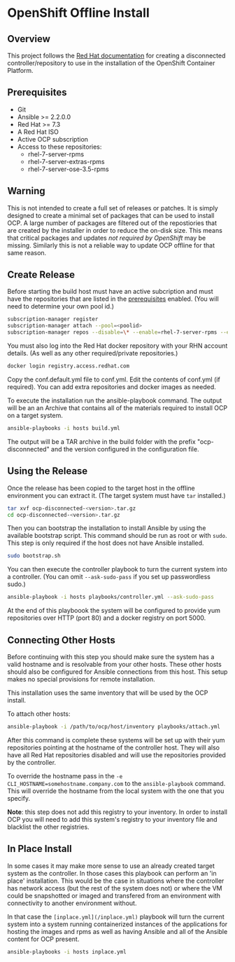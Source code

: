 # OpenShift Offline Install

## Overview
This project follows the [Red Hat documentation](https://docs.openshift.com/container-platform/3.5/install_config/install/disconnected_install.html) for creating a disconnected controller/repository to use in the installation of the OpenShift Container Platform.

## Prerequisites
* Git
* Ansible >= 2.2.0.0
* Red Hat >= 7.3
* A Red Hat ISO
* Active OCP subscription
* Access to these repositories:
    - rhel-7-server-rpms
    - rhel-7-server-extras-rpms
    - rhel-7-server-ose-3.5-rpms

## Warning
This is not intended to create a full set of releases or patches. It is simply designed to create a minimal set of packages that can be used to install OCP. A large number of packages are filtered out of the repostiories that are created by the installer in order to reduce the on-disk size. This means that critical packages and updates *not required by OpenShift* may be missing. Similarly this is not a reliable way to update OCP offline for that same reason.

## Create Release
Before starting the build host must have an active subcription and must have the repositories that are listed in the [prerequisites](#prerequisites) enabled. (You will need to determine your own pool id.)

```bash
subscription-manager register
subscription-manager attach --pool=<poolid>
subscription-manager repos --disable=\* --enable=rhel-7-server-rpms --enable rhel-7-server-extras-rpms --enable rhel-7-server-ose-3.5-rpms
```

You must also log into the Red Hat docker repository with your RHN account details. (As well as any other required/private repositories.)

```bash
docker login registry.access.redhat.com
```

Copy the conf.default.yml file to conf.yml. Edit the contents of conf.yml (if required). You can add extra repositories and docker images as needed. 

To execute the installation run the ansible-playbook command. The output will be an an Archive that contains all of the materials required to install OCP on a target system.

```bash
ansible-playbooks -i hosts build.yml
```

The output will be a TAR archive in the build folder with the prefix "ocp-disconnected" and the version configured in the configuration file.

## Using the Release
Once the release has been copied to the target host in the offline environment you can extract it. (The target system must have `tar` installed.)

```bash
tar xvf ocp-disconnected-<version>.tar.gz
cd ocp-disconnected-<version>.tar.gz
```

Then you can bootstrap the installation to install Ansible by using the available bootstrap script. This command should be run as root or with `sudo`. This step is only required if the host does not have Ansible installed.

```bash
sudo bootstrap.sh
```

You can then execute the controller playbook to turn the current system into a controller. (You can omit `--ask-sudo-pass` if you set up passwordless sudo.)

```bash
ansible-playbook -i hosts playbooks/controller.yml --ask-sudo-pass
```

At the end of this playboook the system will be configured to provide yum repositories over HTTP (port 80) and a docker registry on port 5000.

## Connecting Other Hosts
Before continuing with this step you should make sure the system has a valid hostname and is resolvable from your other hosts. These other hosts should also be configured for Ansible connections from this host. This setup makes no special provisions for remote installation.

This installation uses the same inventory that will be used by the OCP install.

To attach other hosts:
```bash
ansible-playbook -i /path/to/ocp/host/inventory playbooks/attach.yml
```

After this command is complete these systems will be set up with their yum repositories pointing at the hostname of the controller host. They will also have all Red Hat repositories disabled and will use the repositories provided by the controller.

To override the hostname pass in the `-e CLI_HOSTNAME=somehostname.company.com` to the `ansible-playbook` command. This will override the hostname from the local system with the one that you specify.

**Note**: this step does not add this registry to your inventory. In order to install OCP you will need to add this system's registry to your inventory file and blacklist the other registries.

## In Place Install
In some cases it may make more sense to use an already created target system as the controller. In those cases this playbook can perform an 'in place' installation. This would be the case in situations where the controller has network access (but the rest of the system does not) or where the VM could be snapshotted or imaged and transfered from an environment with connectivity to another environment without.

In that case the `[inplace.yml](/inplace.yml)` playbook will turn the current system into a system running containerized instances of the applications for hosting the images and rpms as well as having Ansible and all of the Ansible content for OCP present.

```bash
ansible-playbooks -i hosts inplace.yml
```



